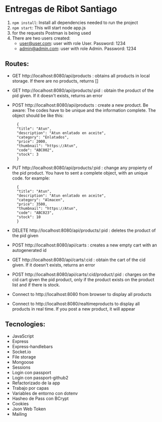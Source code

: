 # Entregas de Ribot Santiago

1) `npm install`: Install all dependencies needed to run the project
2) `npm start`: This will start node app.js
3) for the requests Postman is being used
4) There are two users created:
	- user@user.com: user with role User. Password: 1234
	- admin@admin.com: user with role Admin. Password: 1234

## Routes:

- GET http://localhost:8080/api/products : obtains all products in local storage. If there are no products, returns []
- GET http://localhost:8080/api/products/:pid : obtain the product of the pid given. If it doesn't exists, returns an error
- POST http://localhost:8080/api/products : create a new product. Be aware: The codes have to be unique and the information complete. The object should be like this:

        {  
        "title": "Atun",  
        "description": "Atun enlatado en aceite",  
        "category": "Enlatados",  
        "price": 2000,  
        "thumbnail": "https://Atun",  
        "code": "ABC002",  
        "stock": 3  
        }

- PUT http://localhost:8080/api/products/:pid : change any propierty of the pid product. You have to sent a complete object, with an unique code. for example:

        {  
        "title": "Atun",  
        "description": "Atun enlatado en aceite",  
        "category": "Almacen",  
        "price": 3500,  
        "thumbnail": "https://Atun",  
        "code": "ABC023",  
        "stock": 10  
        }

- DELETE http://localhost:8080/api/products/:pid : deletes the product of the pid given
- POST http://localhost:8080/api/carts : creates a new empty cart with an autogenerated id
- GET http://localhost:8080/api/carts/:cid : obtain the cart of the cid given. If it doesn't exists, returns an error
- POST http://localhost:8080/api/carts/:cid/product/:pid : charges on the cid cart given the pid product, only if the product exists on the product list and if there is stock.
- Connect to http://localhost:8080 from browser to display all products
- Connect to http://localhost:8080/realtimeproducts to display all products in real time. If you post a new product, it will appear

## Tecnologies:

- JavaScript
- Express
- Express-handlebars
- Socket.io
- File storage
- Mongoose
- Sessions
- Login con passport
- Login con passport-github2
- Refactorizado de la app
- Trabajo por capas
- Variables de entorno con dotenv
- Hasheo de Pass con BCrypt
- Cookies
- Json Web Token
- Mailing